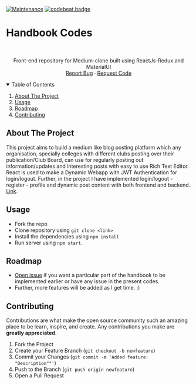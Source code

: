 [![Maintenance](https://img.shields.io/badge/Maintained%3F-yes-green.svg)](https://GitHub.com/Naereen/StrapDown.js/graphs/commit-activity)  <a href="https://codebeat.co/projects/github-com-pulkit1joshi-medfrontend-main"><img alt="codebeat badge" src="https://codebeat.co/badges/2006c5a6-d7a2-44e7-b800-ecc9ecc1f8cd" /></a>

# Handbook Codes
<br />

<p align="center">
  <a href="https://github.com/pulkit1joshi/medfrontend">
  </a>


  <p align="center">
    Front-end repository for Medium-clone built using ReactJs-Redux and MaterialUI 
    <br />
    <a href="https://github.com/pulkit1joshi/medfrontend/issues">Report Bug</a>
    ·
    <a href="https://github.com/pulkit1joshi/medfrontend/issues">Request Code</a>
  </p>
</p>



<!-- TABLE OF CONTENTS -->
<details open="open">
  <summary>Table of Contents</summary>
  <ol>
    <li>
      <a href="#about-the-project">About The Project</a>
    </li>
    <li><a href="#usage">Usage</a></li>
    <li><a href="#roadmap">Roadmap</a></li>
    <li><a href="#contributing">Contributing</a></li>
  </ol>
</details>



<!-- ABOUT THE PROJECT -->
## About The Project

This project aims to build a medium like blog posting platform which any organisation, specially colleges with different clubs posting over their publication/Club Board, can use for regularly posting out information/updates and interesting posts with easy to use Rich Text Editor. React is used to make a Dynamic Webapp with JWT Authentication for login/logout. Further, in the project I have implemented login/logout - register - profile and dynamic post content with both frontend and backend. [Link](https://pulkit1joshi.github.io/medfrontend/).
<!-- USAGE EXAMPLES -->
## Usage

- Fork the repo
- Clone repository using ```git clone <link>```
- Install the dependencies using ```npm install```
- Run server using ```npm start```.

<!-- ROADMAP -->
## Roadmap

- [Open issue](https://github.com/pulkit1joshi/medfrontend/issues) if you want a particular part of the handbook to be implemented earlier or have any issue in the present codes.
- Further, more features will be added as I get time. :)



<!-- CONTRIBUTING -->
## Contributing

Contributions are what make the open source community such an amazing place to be learn, inspire, and create. Any contributions you make are **greatly appreciated**.

1. Fork the Project
2. Create your Feature Branch (`git checkout -b newfeature`)
3. Commit your Changes (`git commit -m 'Added feature: "Description""'`)
4. Push to the Branch (`git push origin newfeature`)
5. Open a Pull Request



